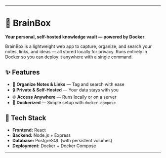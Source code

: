 
---

# 🧠 BrainBox

**Your personal, self-hosted knowledge vault — powered by Docker**

BrainBox is a lightweight web app to capture, organize, and search your notes, links, and ideas — all stored locally for privacy.
Runs entirely in Docker so you can deploy it anywhere with a single command.

## ✨ Features

* 📌 **Organize Notes & Links** — Tag and search with ease
* 🔒 **Private & Self-Hosted** — Your data stays with you
* 🌐 **Access Anywhere** — Runs locally or on a server
* 🐳 **Dockerized** — Simple setup with `docker-compose`

## 🚀 Tech Stack

* **Frontend:** React
* **Backend:** Node.js + Express
* **Database:** PostgreSQL (with persistent volumes)
* **Deployment:** Docker + Docker Compose

---

